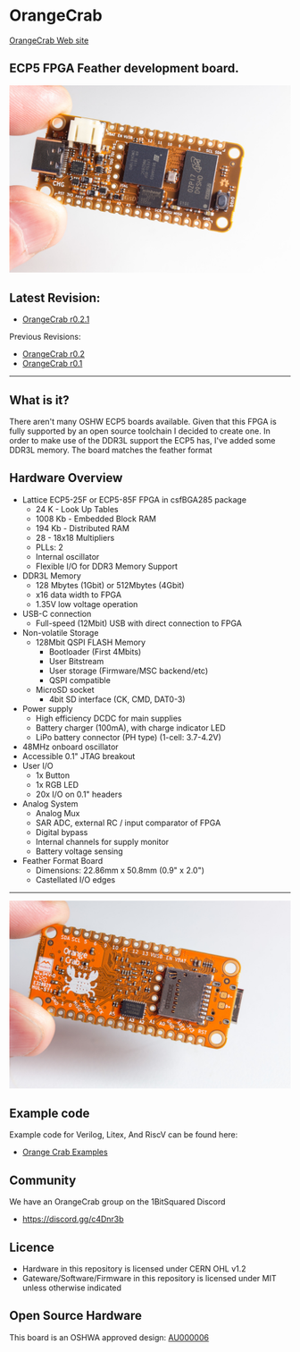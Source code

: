 # OrangeCrab
[OrangeCrab Web site](https://orangecrab-fpga.github.io/orangecrab-hardware/)

## ECP5 FPGA Feather development board.
![Front Photo](documentation/images/OrangeCrab_r0.2.1_front.jpeg "Front Photo")

## Latest Revision: 
* [OrangeCrab r0.2.1](hardware/orangecrab_r0.2.1/)

Previous Revisions:
* [OrangeCrab r0.2](hardware/orangecrab_r0.2/)
* [OrangeCrab r0.1](hardware/orangecrab_r0.1/)

---

## What is it?
There aren't many OSHW ECP5 boards available. Given that this FPGA is fully supported by an open source toolchain I decided to create one. In order to make use of the DDR3L support the ECP5 has, I've added some DDR3L memory. The board matches the feather format

## Hardware Overview
* Lattice ECP5-25F or ECP5-85F FPGA in csfBGA285 package
    * 24 K - Look Up Tables
    * 1008 Kb - Embedded Block RAM
    * 194 Kb - Distributed RAM
    * 28 - 18x18 Multipliers
    * PLLs: 2
    * Internal oscillator
    * Flexible I/O for DDR3 Memory Support
* DDR3L Memory
    * 128 Mbytes (1Gbit) or 512Mbytes (4Gbit)
    * x16 data width to FPGA
    * 1.35V low voltage operation
* USB-C connection
    * Full-speed (12Mbit) USB with direct connection to FPGA
* Non-volatile Storage
    * 128Mbit QSPI FLASH Memory 
        * Bootloader (First 4Mbits)
        * User Bitstream
        * User storage (Firmware/MSC backend/etc)
        * QSPI compatible
    * MicroSD socket
        * 4bit SD interface (CK, CMD, DAT0-3)
* Power supply
    * High efficiency DCDC for main supplies
    * Battery charger (100mA), with charge indicator LED
    * LiPo battery connector (PH type) (1-cell: 3.7-4.2V)
* 48MHz onboard oscillator
* Accessible 0.1" JTAG breakout
* User I/O
    * 1x Button 
    * 1x RGB LED
    * 20x I/O on 0.1" headers
* Analog System
    * Analog Mux
    * SAR ADC, external RC / input comparator of FPGA
    * Digital bypass
    * Internal channels for supply monitor
    * Battery voltage sensing
* Feather Format Board
    * Dimensions: 22.86mm x 50.8mm (0.9" x 2.0")
    * Castellated I/O edges
---

![Back Photo](documentation/images/OrangeCrab_r0.2.1_back.jpeg "Back Photo")

## Example code
Example code for Verilog, Litex, And RiscV can be found here:

* [Orange Crab Examples](https://github.com/orangecrab-fpga/orangecrab-examples)

## Community

We have an OrangeCrab group on the 1BitSquared Discord 

 * https://discord.gg/c4Dnr3b

## Licence

 * Hardware in this repository is licensed under CERN OHL v1.2
 * Gateware/Software/Firmware in this repository is licensed under MIT unless otherwise indicated

 ## Open Source Hardware
This board is an OSHWA approved design: [AU000006](https://certification.oshwa.org/au000006.html)